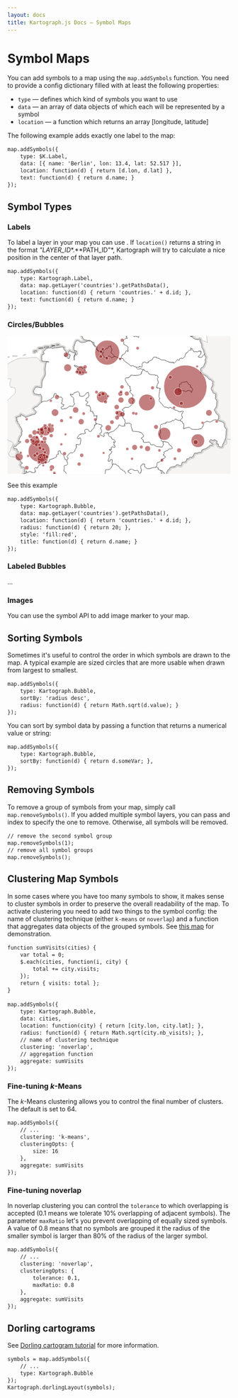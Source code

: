 ```yaml
---
layout: docs
title: Kartograph.js Docs — Symbol Maps
---
```


# Symbol Maps

You can add symbols to a map using the ``map.addSymbols`` function. You need to provide a config dictionary filled with at least the following properties:


* ``type`` — defines which kind of symbols you want to use
* ``data`` — an array of data objects of which each will be represented by a symbol
* ``location`` — a function which returns an array [longitude, latitude]

The following example adds exactly one label to the map:

    map.addSymbols({
        type: $K.Label,
        data: [{ name: 'Berlin', lon: 13.4, lat: 52.517 }],
        location: function(d) { return [d.lon, d.lat] },
        text: function(d) { return d.name; }
    });


## Symbol Types

### Labels

To label a layer in your map you can use . If ``location()`` returns a string in the format *"LAYER_ID**.**PATH_ID"*, Kartograph will try to calculate a nice position in the center of that layer path.


    map.addSymbols({
        type: Kartograph.Label,
        data: map.getLayer('countries').getPathsData(),
        location: function(d) { return 'countries.' + d.id; },
        text: function(d) { return d.name; }
    });


### Circles/Bubbles

[![symbol map demo](symbol-map.png)](/showcase/symbols/)

See this example

    map.addSymbols({
        type: Kartograph.Bubble,
        data: map.getLayer('countries').getPathsData(),
        location: function(d) { return 'countries.' + d.id; },
        radius: function(d) { return 20; },
        style: 'fill:red',
        title: function(d) { return d.name; }
    });

### Labeled Bubbles

...

### Images

You can use the symbol API to add image marker to your map.


## Sorting Symbols

Sometimes it's useful to control the order in which symbols are drawn to the map. A typical example are sized circles that are more usable when drawn from largest to smallest.

    map.addSymbols({
        type: Kartograph.Bubble,
        sortBy: 'radius desc',
        radius: function(d) { return Math.sqrt(d.value); }
    });

You can sort by symbol data by passing a function that returns a numerical value or string:

    map.addSymbols({
        type: Kartograph.Bubble,
        sortBy: function(d) { return d.someVar; },
    });

## Removing Symbols

To remove a group of symbols from your map, simply call ``map.removeSymbols()``. If you added multiple symbol layers, you can pass and index to specify the one to remove. Otherwise, all symbols will be removed.

    // remove the second symbol group
    map.removeSymbols(1);
    // remove all symbol groups
    map.removeSymbols();


## Clustering Map Symbols

In some cases where you have too many symbols to show, it makes sense to cluster symbols in order to preserve the overall readability of the map. To activate clustering you need to add two things to the symbol config: the name of clustering technique (either ``k-means`` or ``noverlap``) and a function that aggregates data objects of the grouped symbols. See [this map](/showcase/clustering) for demonstration.


    function sumVisits(cities) {
        var total = 0;
        $.each(cities, function(i, city) {
            total += city.visits;
        });
        return { visits: total };
    }

    map.addSymbols({
        type: Kartograph.Bubble,
        data: cities,
        location: function(city) { return [city.lon, city.lat]; },
        radius: function(d) { return Math.sqrt(city.nb_visits); },
        // name of clustering technique
        clustering: 'noverlap',
        // aggregation function
        aggregate: sumVisits
    });

### Fine-tuning *k*-Means

The *k*-Means clustering allows you to control the final number of clusters. The default is set to 64.

    map.addSymbols({
        // ...
        clustering: 'k-means',
        clusteringOpts: {
            size: 16
        },
        aggregate: sumVisits
    });


### Fine-tuning noverlap

In noverlap clustering you can control the ``tolerance`` to which overlapping is accepted (0.1 means we tolerate 10% overlapping of adjacent symbols). The parameter ``maxRatio`` let's you prevent overlapping of equally sized symbols. A value of 0.8 means that no symbols are grouped it the radius of the smaller symbol is larger than 80% of the radius of the larger symbol.

    map.addSymbols({
        // ...
        clustering: 'noverlap',
        clusteringOpts: {
            tolerance: 0.1,
            maxRatio: 0.8
        },
        aggregate: sumVisits
    });

## Dorling cartograms

See [Dorling cartogram tutorial](doring.html) for more information.

    symbols = map.addSymbols({
        // ...
        type: Kartograph.Bubble
    });
    Kartograph.dorlingLayout(symbols);